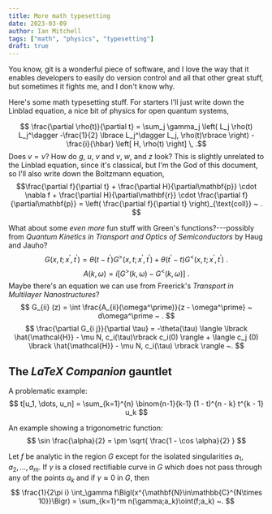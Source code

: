 ```yaml
---
title: More math typesetting
date: 2023-03-09
author: Ian Mitchell
tags: ["math", "physics", "typesetting"]
draft: true
---
```


You know, git is a wonderful piece of software, and I love the way that it
enables developers to easily do version control and all that other great stuff,
but sometimes it fights me, and I don't know why.

Here's some math typesetting stuff. For starters I'll just write down the
Linblad equation, a nice bit of physics for open quantum systems,
<!--$$ \frac{\partial \rho(r, t)}{\partial t} = 
\sum_j \gamma_j \lparen L_j \rho(r, t) L_j^\dagger
- \frac{1}{2} \lbrace L_j L_j^\dagger, \rho(r, t) \rbrace \rparen
- i \lbrack H, \rho(r, t) \rbrack \,. $$-->

$$ \frac{\partial \rho(t)}{\partial t} =
\sum_j \gamma_j \left( L_j \rho(t) L_j^\dagger -\frac{1}{2} \lbrace L_j^\dagger L_j, \rho(t)\rbrace \right)
-\frac{i}{\hbar} \left[ H, \rho(t) \right] \, .$$
Does $v = \nu$? How do $g$, $u$, $v$ and *v*, $w$, and $z$ look? This is
slightly unrelated to the Linblad equation, since it's classical, but I'm the
God of this document, so I'll also write down the Boltzmann equation,
$$\frac{\partial f}{\partial t} + \frac{\partial H}{\partial\mathbf{p}}
\cdot \nabla f + \frac{\partial H}{\partial\mathbf{r}} \cdot \frac{\partial f}
{\partial\mathbf{p}} = \left( \frac{\partial f}{\partial t} 
\right)_{\text{coll}} ~ . $$


What about some *even more* fun stuff with Green's functions?---possibly from
*Quantum Kinetics in Transport and Optics of Semiconductors* by Haug and
Jauho?
$$
G(x, t; x^\prime, t^\prime ) = \theta(t - t^\prime )
G^>(x, t; x^\prime, t^\prime ) +
\theta(t^\prime - t) G^<(x, t; x^\prime, t^\prime ) ~ . $$
$$
A(k, \omega) = i \lbrack G^> (k, \omega) - G^< (k, \omega) \rbrack ~ .
$$
Maybe there's an equation we can use from Freerick's *Transport in Multilayer
Nanostructures*?
$$
G_{ii} (z) = \int \frac{A_{ii}(\omega^\prime)}{z - \omega^\prime} ~
d\omega^\prime ~ . $$
$$ \frac{\partial G_{i j}}{\partial \tau} = -\theta(\tau) \langle \lbrack
\hat{\mathcal{H}} - \mu N, c_i(\tau)\rbrack c_i(0) \rangle +
\langle c_j (0) \lbrack \hat{\mathcal{H}} - \mu N, c_i(\tau) \rbrack \rangle ~.
$$

## The *LaTeX Companion* gauntlet
A problematic example:
$$ t[u_1, \dots, u_n] = \sum_{k=1}^{n} \binom{n-1}{k-1} (1 - t)^{n - k}
t^{k - 1} u_k $$

An example showing a trigonometric function:
$$ \sin \frac{\alpha}{2} = \pm \sqrt{ \frac{1 - \cos \alpha}{2} } $$

Let $f$ be analytic in the region $G$ except for the isolated
singularities $a_1,a_2,\dots,a_m$. If $\gamma$ is a closed
rectifiable curve in $G$ which does not pass through any of the
points $a_k$ and if $\gamma\approx 0$ in $G$, then
$$
    \frac{1}{2\pi i} \int_\gamma f\Bigl(x^{\mathbf{N}\in\mathbb{C}^{N\times 10}}\Bigr)
    = \sum_{k=1}^m n(\gamma;a_k)\oint(f;a_k) ~.
$$

